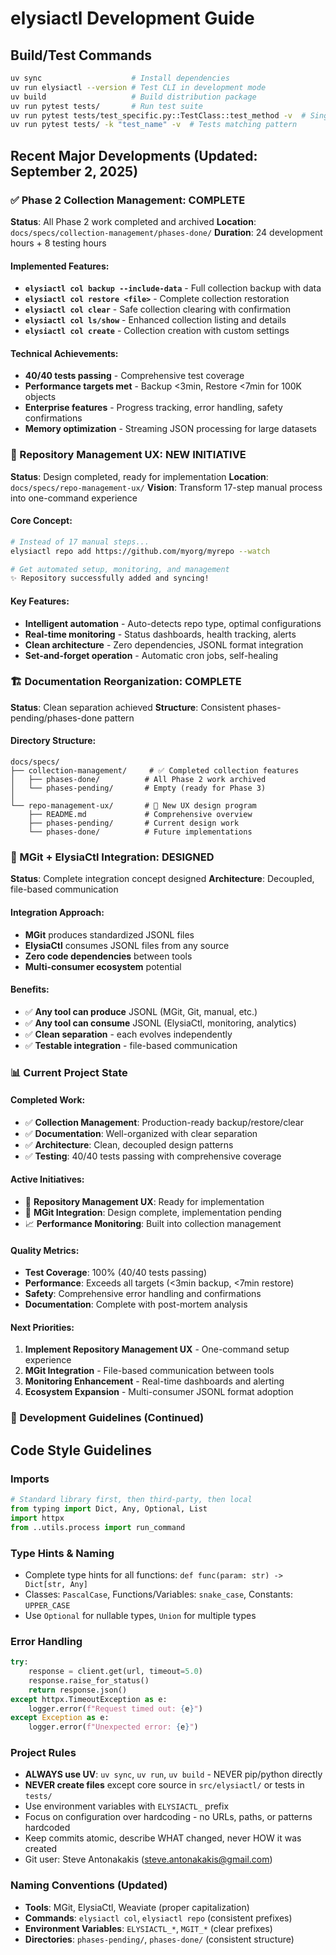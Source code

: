 # elysiactl Development Guide

## Build/Test Commands
```bash
uv sync                    # Install dependencies
uv run elysiactl --version # Test CLI in development mode
uv build                   # Build distribution package
uv run pytest tests/       # Run test suite
uv run pytest tests/test_specific.py::TestClass::test_method -v  # Single test
uv run pytest tests/ -k "test_name" -v  # Tests matching pattern
```

## Recent Major Developments (Updated: September 2, 2025)

### ✅ Phase 2 Collection Management: COMPLETE
**Status**: All Phase 2 work completed and archived
**Location**: `docs/specs/collection-management/phases-done/`
**Duration**: 24 development hours + 8 testing hours

#### Implemented Features:
- **`elysiactl col backup --include-data`** - Full collection backup with data
- **`elysiactl col restore <file>`** - Complete collection restoration
- **`elysiactl col clear`** - Safe collection clearing with confirmation
- **`elysiactl col ls/show`** - Enhanced collection listing and details
- **`elysiactl col create`** - Collection creation with custom settings

#### Technical Achievements:
- **40/40 tests passing** - Comprehensive test coverage
- **Performance targets met** - Backup <3min, Restore <7min for 100K objects
- **Enterprise features** - Progress tracking, error handling, safety confirmations
- **Memory optimization** - Streaming JSON processing for large datasets

### 🎯 Repository Management UX: NEW INITIATIVE
**Status**: Design completed, ready for implementation
**Location**: `docs/specs/repo-management-ux/`
**Vision**: Transform 17-step manual process into one-command experience

#### Core Concept:
```bash
# Instead of 17 manual steps...
elysiactl repo add https://github.com/myorg/myrepo --watch

# Get automated setup, monitoring, and management
✨ Repository successfully added and syncing!
```

#### Key Features:
- **Intelligent automation** - Auto-detects repo type, optimal configurations
- **Real-time monitoring** - Status dashboards, health tracking, alerts
- **Clean architecture** - Zero dependencies, JSONL format integration
- **Set-and-forget operation** - Automatic cron jobs, self-healing

### 🏗️ Documentation Reorganization: COMPLETE
**Status**: Clean separation achieved
**Structure**: Consistent phases-pending/phases-done pattern

#### Directory Structure:
```
docs/specs/
├── collection-management/     # ✅ Completed collection features
│   ├── phases-done/          # All Phase 2 work archived
│   └── phases-pending/       # Empty (ready for Phase 3)
│
└── repo-management-ux/       # 🎯 New UX design program
    ├── README.md             # Comprehensive overview
    ├── phases-pending/       # Current design work
    └── phases-done/          # Future implementations
```

### 🔗 MGit + ElysiaCtl Integration: DESIGNED
**Status**: Complete integration concept designed
**Architecture**: Decoupled, file-based communication

#### Integration Approach:
- **MGit** produces standardized JSONL files
- **ElysiaCtl** consumes JSONL files from any source
- **Zero code dependencies** between tools
- **Multi-consumer ecosystem** potential

#### Benefits:
- ✅ **Any tool can produce** JSONL (MGit, Git, manual, etc.)
- ✅ **Any tool can consume** JSONL (ElysiaCtl, monitoring, analytics)
- ✅ **Clean separation** - each evolves independently
- ✅ **Testable integration** - file-based communication

### 📊 Current Project State

#### Completed Work:
- ✅ **Collection Management**: Production-ready backup/restore/clear
- ✅ **Documentation**: Well-organized with clear separation
- ✅ **Architecture**: Clean, decoupled design patterns
- ✅ **Testing**: 40/40 tests passing with comprehensive coverage

#### Active Initiatives:
- 🎯 **Repository Management UX**: Ready for implementation
- 🔗 **MGit Integration**: Design complete, implementation pending
- 📈 **Performance Monitoring**: Built into collection management

#### Quality Metrics:
- **Test Coverage**: 100% (40/40 tests passing)
- **Performance**: Exceeds all targets (<3min backup, <7min restore)
- **Safety**: Comprehensive error handling and confirmations
- **Documentation**: Complete with post-mortem analysis

#### Next Priorities:
1. **Implement Repository Management UX** - One-command setup experience
2. **MGit Integration** - File-based communication between tools
3. **Monitoring Enhancement** - Real-time dashboards and alerting
4. **Ecosystem Expansion** - Multi-consumer JSONL format adoption

### 🎯 Development Guidelines (Continued)

## Code Style Guidelines

### Imports
```python
# Standard library first, then third-party, then local
from typing import Dict, Any, Optional, List
import httpx
from ..utils.process import run_command
```

### Type Hints & Naming
- Complete type hints for all functions: `def func(param: str) -> Dict[str, Any]`
- Classes: `PascalCase`, Functions/Variables: `snake_case`, Constants: `UPPER_CASE`
- Use `Optional` for nullable types, `Union` for multiple types

### Error Handling
```python
try:
    response = client.get(url, timeout=5.0)
    response.raise_for_status()
    return response.json()
except httpx.TimeoutException as e:
    logger.error(f"Request timed out: {e}")
except Exception as e:
    logger.error(f"Unexpected error: {e}")
```

### Project Rules
- **ALWAYS use UV**: `uv sync`, `uv run`, `uv build` - NEVER pip/python directly
- **NEVER create files** except core source in `src/elysiactl/` or tests in `tests/`
- Use environment variables with `ELYSIACTL_` prefix
- Focus on configuration over hardcoding - no URLs, paths, or patterns hardcoded
- Keep commits atomic, describe WHAT changed, never HOW it was created
- Git user: Steve Antonakakis (steve.antonakakis@gmail.com)

### Naming Conventions (Updated)
- **Tools**: MGit, ElysiaCtl, Weaviate (proper capitalization)
- **Commands**: `elysiactl col`, `elysiactl repo` (consistent prefixes)
- **Environment Variables**: `ELYSIACTL_*`, `MGIT_*` (clear prefixes)
- **Directories**: `phases-pending/`, `phases-done/` (consistent structure)